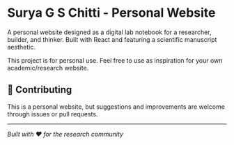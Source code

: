 # Surya G S Chitti - Personal Website

A personal website designed as a digital lab notebook for a researcher, builder, and thinker. Built with React and featuring a scientific manuscript aesthetic.

This project is for personal use. Feel free to use as inspiration for your own academic/research website.

## 🤝 Contributing

This is a personal website, but suggestions and improvements are welcome through issues or pull requests.

---

*Built with ❤️ for the research community*

